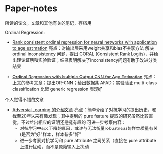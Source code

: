 # Paper-notes
所读的论文，文章和其他有关的笔记，存档用

Ordinal Regression:
- [Rank consistent ordinal regression for neural networks with application to age estimation](https://zhuanlan.zhihu.com/p/624840505)
  亮点：对输出层采用weight共享和bias不共享方法 解决 ordinal inconsistency 问题，提出 CORAL (Consistent Rank Logits)，并给出理论证明和实验验证；结果表明解决了inconsistency问题有助于改进分类结果

- [Ordinal Regression with Multiple Output CNN for Age Estimation](https://zhuanlan.zhihu.com/p/625156821)
  亮点：上文的参考文章；提出OR-CNN；给出数据集 AFAD；实验验证 multi-class classification 比起 generic regression 表现好




个人觉得不错的文章
- [Adversial Learning 的介绍文章](https://zhuanlan.zhihu.com/p/296809584)
  亮点：简单介绍了对抗学习的提出历史，和截至20年以来有趣发现；其中提到的 pure feature 提取的研究虽然比较直觉，不过给出相应的证明还是挺有趣的
  可进一步考察内容：
  - 对抗学习中acc下降的原因，或许与无法衡量robustness的样本质量有关 (是否为"好"样本，样本有多"好"
  - 进一步考察对抗学习和 pure attribute 之间关系（直接在 pure attribute 上进行扰动，而不是原始输入上扰动
